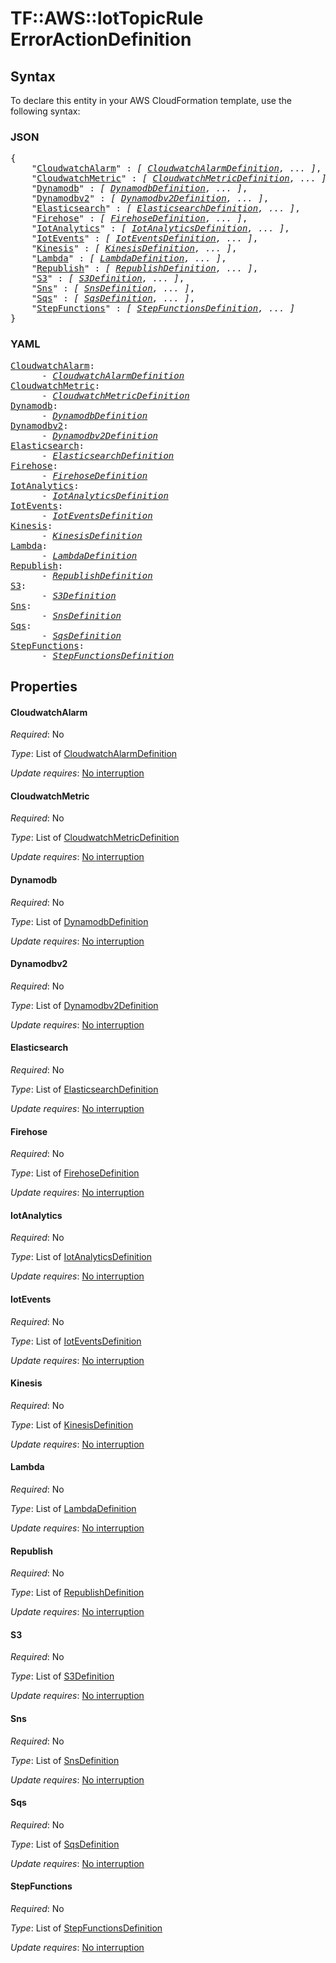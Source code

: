 # TF::AWS::IotTopicRule ErrorActionDefinition

## Syntax

To declare this entity in your AWS CloudFormation template, use the following syntax:

### JSON

<pre>
{
    "<a href="#cloudwatchalarm" title="CloudwatchAlarm">CloudwatchAlarm</a>" : <i>[ <a href="cloudwatchalarmdefinition.md">CloudwatchAlarmDefinition</a>, ... ]</i>,
    "<a href="#cloudwatchmetric" title="CloudwatchMetric">CloudwatchMetric</a>" : <i>[ <a href="cloudwatchmetricdefinition.md">CloudwatchMetricDefinition</a>, ... ]</i>,
    "<a href="#dynamodb" title="Dynamodb">Dynamodb</a>" : <i>[ <a href="dynamodbdefinition.md">DynamodbDefinition</a>, ... ]</i>,
    "<a href="#dynamodbv2" title="Dynamodbv2">Dynamodbv2</a>" : <i>[ <a href="dynamodbv2definition.md">Dynamodbv2Definition</a>, ... ]</i>,
    "<a href="#elasticsearch" title="Elasticsearch">Elasticsearch</a>" : <i>[ <a href="elasticsearchdefinition.md">ElasticsearchDefinition</a>, ... ]</i>,
    "<a href="#firehose" title="Firehose">Firehose</a>" : <i>[ <a href="firehosedefinition.md">FirehoseDefinition</a>, ... ]</i>,
    "<a href="#iotanalytics" title="IotAnalytics">IotAnalytics</a>" : <i>[ <a href="iotanalyticsdefinition.md">IotAnalyticsDefinition</a>, ... ]</i>,
    "<a href="#iotevents" title="IotEvents">IotEvents</a>" : <i>[ <a href="ioteventsdefinition.md">IotEventsDefinition</a>, ... ]</i>,
    "<a href="#kinesis" title="Kinesis">Kinesis</a>" : <i>[ <a href="kinesisdefinition.md">KinesisDefinition</a>, ... ]</i>,
    "<a href="#lambda" title="Lambda">Lambda</a>" : <i>[ <a href="lambdadefinition.md">LambdaDefinition</a>, ... ]</i>,
    "<a href="#republish" title="Republish">Republish</a>" : <i>[ <a href="republishdefinition.md">RepublishDefinition</a>, ... ]</i>,
    "<a href="#s3" title="S3">S3</a>" : <i>[ <a href="s3definition.md">S3Definition</a>, ... ]</i>,
    "<a href="#sns" title="Sns">Sns</a>" : <i>[ <a href="snsdefinition.md">SnsDefinition</a>, ... ]</i>,
    "<a href="#sqs" title="Sqs">Sqs</a>" : <i>[ <a href="sqsdefinition.md">SqsDefinition</a>, ... ]</i>,
    "<a href="#stepfunctions" title="StepFunctions">StepFunctions</a>" : <i>[ <a href="stepfunctionsdefinition.md">StepFunctionsDefinition</a>, ... ]</i>
}
</pre>

### YAML

<pre>
<a href="#cloudwatchalarm" title="CloudwatchAlarm">CloudwatchAlarm</a>: <i>
      - <a href="cloudwatchalarmdefinition.md">CloudwatchAlarmDefinition</a></i>
<a href="#cloudwatchmetric" title="CloudwatchMetric">CloudwatchMetric</a>: <i>
      - <a href="cloudwatchmetricdefinition.md">CloudwatchMetricDefinition</a></i>
<a href="#dynamodb" title="Dynamodb">Dynamodb</a>: <i>
      - <a href="dynamodbdefinition.md">DynamodbDefinition</a></i>
<a href="#dynamodbv2" title="Dynamodbv2">Dynamodbv2</a>: <i>
      - <a href="dynamodbv2definition.md">Dynamodbv2Definition</a></i>
<a href="#elasticsearch" title="Elasticsearch">Elasticsearch</a>: <i>
      - <a href="elasticsearchdefinition.md">ElasticsearchDefinition</a></i>
<a href="#firehose" title="Firehose">Firehose</a>: <i>
      - <a href="firehosedefinition.md">FirehoseDefinition</a></i>
<a href="#iotanalytics" title="IotAnalytics">IotAnalytics</a>: <i>
      - <a href="iotanalyticsdefinition.md">IotAnalyticsDefinition</a></i>
<a href="#iotevents" title="IotEvents">IotEvents</a>: <i>
      - <a href="ioteventsdefinition.md">IotEventsDefinition</a></i>
<a href="#kinesis" title="Kinesis">Kinesis</a>: <i>
      - <a href="kinesisdefinition.md">KinesisDefinition</a></i>
<a href="#lambda" title="Lambda">Lambda</a>: <i>
      - <a href="lambdadefinition.md">LambdaDefinition</a></i>
<a href="#republish" title="Republish">Republish</a>: <i>
      - <a href="republishdefinition.md">RepublishDefinition</a></i>
<a href="#s3" title="S3">S3</a>: <i>
      - <a href="s3definition.md">S3Definition</a></i>
<a href="#sns" title="Sns">Sns</a>: <i>
      - <a href="snsdefinition.md">SnsDefinition</a></i>
<a href="#sqs" title="Sqs">Sqs</a>: <i>
      - <a href="sqsdefinition.md">SqsDefinition</a></i>
<a href="#stepfunctions" title="StepFunctions">StepFunctions</a>: <i>
      - <a href="stepfunctionsdefinition.md">StepFunctionsDefinition</a></i>
</pre>

## Properties

#### CloudwatchAlarm

_Required_: No

_Type_: List of <a href="cloudwatchalarmdefinition.md">CloudwatchAlarmDefinition</a>

_Update requires_: [No interruption](https://docs.aws.amazon.com/AWSCloudFormation/latest/UserGuide/using-cfn-updating-stacks-update-behaviors.html#update-no-interrupt)

#### CloudwatchMetric

_Required_: No

_Type_: List of <a href="cloudwatchmetricdefinition.md">CloudwatchMetricDefinition</a>

_Update requires_: [No interruption](https://docs.aws.amazon.com/AWSCloudFormation/latest/UserGuide/using-cfn-updating-stacks-update-behaviors.html#update-no-interrupt)

#### Dynamodb

_Required_: No

_Type_: List of <a href="dynamodbdefinition.md">DynamodbDefinition</a>

_Update requires_: [No interruption](https://docs.aws.amazon.com/AWSCloudFormation/latest/UserGuide/using-cfn-updating-stacks-update-behaviors.html#update-no-interrupt)

#### Dynamodbv2

_Required_: No

_Type_: List of <a href="dynamodbv2definition.md">Dynamodbv2Definition</a>

_Update requires_: [No interruption](https://docs.aws.amazon.com/AWSCloudFormation/latest/UserGuide/using-cfn-updating-stacks-update-behaviors.html#update-no-interrupt)

#### Elasticsearch

_Required_: No

_Type_: List of <a href="elasticsearchdefinition.md">ElasticsearchDefinition</a>

_Update requires_: [No interruption](https://docs.aws.amazon.com/AWSCloudFormation/latest/UserGuide/using-cfn-updating-stacks-update-behaviors.html#update-no-interrupt)

#### Firehose

_Required_: No

_Type_: List of <a href="firehosedefinition.md">FirehoseDefinition</a>

_Update requires_: [No interruption](https://docs.aws.amazon.com/AWSCloudFormation/latest/UserGuide/using-cfn-updating-stacks-update-behaviors.html#update-no-interrupt)

#### IotAnalytics

_Required_: No

_Type_: List of <a href="iotanalyticsdefinition.md">IotAnalyticsDefinition</a>

_Update requires_: [No interruption](https://docs.aws.amazon.com/AWSCloudFormation/latest/UserGuide/using-cfn-updating-stacks-update-behaviors.html#update-no-interrupt)

#### IotEvents

_Required_: No

_Type_: List of <a href="ioteventsdefinition.md">IotEventsDefinition</a>

_Update requires_: [No interruption](https://docs.aws.amazon.com/AWSCloudFormation/latest/UserGuide/using-cfn-updating-stacks-update-behaviors.html#update-no-interrupt)

#### Kinesis

_Required_: No

_Type_: List of <a href="kinesisdefinition.md">KinesisDefinition</a>

_Update requires_: [No interruption](https://docs.aws.amazon.com/AWSCloudFormation/latest/UserGuide/using-cfn-updating-stacks-update-behaviors.html#update-no-interrupt)

#### Lambda

_Required_: No

_Type_: List of <a href="lambdadefinition.md">LambdaDefinition</a>

_Update requires_: [No interruption](https://docs.aws.amazon.com/AWSCloudFormation/latest/UserGuide/using-cfn-updating-stacks-update-behaviors.html#update-no-interrupt)

#### Republish

_Required_: No

_Type_: List of <a href="republishdefinition.md">RepublishDefinition</a>

_Update requires_: [No interruption](https://docs.aws.amazon.com/AWSCloudFormation/latest/UserGuide/using-cfn-updating-stacks-update-behaviors.html#update-no-interrupt)

#### S3

_Required_: No

_Type_: List of <a href="s3definition.md">S3Definition</a>

_Update requires_: [No interruption](https://docs.aws.amazon.com/AWSCloudFormation/latest/UserGuide/using-cfn-updating-stacks-update-behaviors.html#update-no-interrupt)

#### Sns

_Required_: No

_Type_: List of <a href="snsdefinition.md">SnsDefinition</a>

_Update requires_: [No interruption](https://docs.aws.amazon.com/AWSCloudFormation/latest/UserGuide/using-cfn-updating-stacks-update-behaviors.html#update-no-interrupt)

#### Sqs

_Required_: No

_Type_: List of <a href="sqsdefinition.md">SqsDefinition</a>

_Update requires_: [No interruption](https://docs.aws.amazon.com/AWSCloudFormation/latest/UserGuide/using-cfn-updating-stacks-update-behaviors.html#update-no-interrupt)

#### StepFunctions

_Required_: No

_Type_: List of <a href="stepfunctionsdefinition.md">StepFunctionsDefinition</a>

_Update requires_: [No interruption](https://docs.aws.amazon.com/AWSCloudFormation/latest/UserGuide/using-cfn-updating-stacks-update-behaviors.html#update-no-interrupt)

